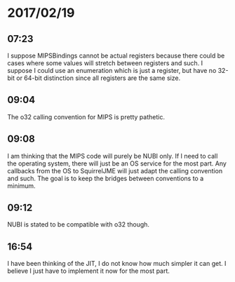 # 2017/02/19

## 07:23

I suppose MIPSBindings cannot be actual registers because there could be cases
where some values will stretch between registers and such. I suppose I could
use an enumeration which is just a register, but have no 32-bit or 64-bit
distinction since all registers are the same size.

## 09:04

The o32 calling convention for MIPS is pretty pathetic.

## 09:08

I am thinking that the MIPS code will purely be NUBI only. If I need to call
the operating system, there will just be an OS service for the most part. Any
callbacks from the OS to SquirrelJME will just adapt the calling convention
and such. The goal is to keep the bridges between conventions to a minimum.

## 09:12

NUBI is stated to be compatible with o32 though.

## 16:54

I have been thinking of the JIT, I do not know how much simpler it can get. I
believe I just have to implement it now for the most part.
